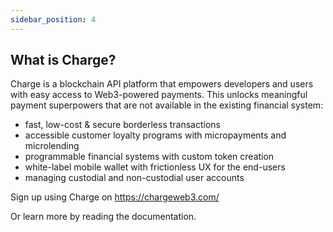 ```yaml
---
sidebar_position: 4
---
```


## What is Charge?

Charge is a blockchain API platform that empowers developers and users with easy access to Web3-powered payments. This unlocks meaningful payment superpowers that are not available in the existing financial system:

- fast, low-cost & secure borderless transactions
- accessible customer loyalty programs with micropayments and microlending
- programmable financial systems with custom token creation
- white-label mobile wallet with frictionless UX for the end-users
- managing custodial and non-custodial user accounts

Sign up using Charge on https://chargeweb3.com/

Or learn more by reading the documentation.
